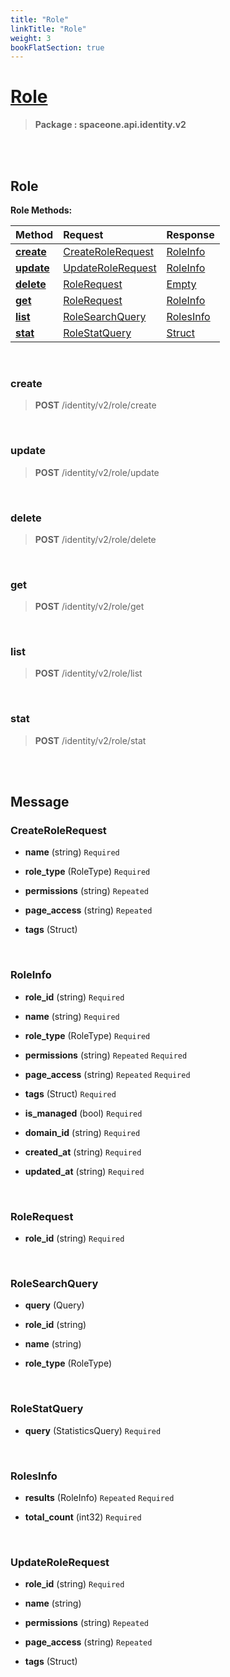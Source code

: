 ```yaml
---
title: "Role"
linkTitle: "Role"
weight: 3
bookFlatSection: true
---
```

# [Role](#Role)



>  **Package : spaceone.api.identity.v2**

<br>
<br>

## Role





**Role Methods:**


| Method | Request | Response |
| :----- | :-------- | :-------- |
| [**create**](./Role#create) | [CreateRoleRequest](Role#createrolerequest) | [RoleInfo](Role#roleinfo) |
| [**update**](./Role#update) | [UpdateRoleRequest](Role#updaterolerequest) | [RoleInfo](Role#roleinfo) |
| [**delete**](./Role#delete) | [RoleRequest](Role#rolerequest) | [Empty](Role#empty) |
| [**get**](./Role#get) | [RoleRequest](Role#rolerequest) | [RoleInfo](Role#roleinfo) |
| [**list**](./Role#list) | [RoleSearchQuery](Role#rolesearchquery) | [RolesInfo](Role#rolesinfo) |
| [**stat**](./Role#stat) | [RoleStatQuery](Role#rolestatquery) | [Struct](Role#struct) |



    
<br>

### create





> **POST** /identity/v2/role/create
>






    
<br>

### update





> **POST** /identity/v2/role/update
>






    
<br>

### delete





> **POST** /identity/v2/role/delete
>






    
<br>

### get





> **POST** /identity/v2/role/get
>






    
<br>

### list





> **POST** /identity/v2/role/list
>






    
<br>

### stat





> **POST** /identity/v2/role/stat
>






    


<br>
<br>

## Message



### CreateRoleRequest
* **name** (string)   `Required` 

    
* **role_type** (RoleType)   `Required` 

    
* **permissions** (string)  `Repeated`   

    
* **page_access** (string)  `Repeated`   

    
* **tags** (Struct)  

    <br>

### RoleInfo
* **role_id** (string)   `Required` 

    
* **name** (string)   `Required` 

    
* **role_type** (RoleType)   `Required` 

    
* **permissions** (string)  `Repeated`    `Required` 

    
* **page_access** (string)  `Repeated`    `Required` 

    
* **tags** (Struct)   `Required` 

    
* **is_managed** (bool)   `Required` 

    
* **domain_id** (string)   `Required` 

    
* **created_at** (string)   `Required` 

    
* **updated_at** (string)   `Required` 

    <br>

### RoleRequest
* **role_id** (string)   `Required` 

    <br>

### RoleSearchQuery
* **query** (Query)  

    
* **role_id** (string)  

    
* **name** (string)  

    
* **role_type** (RoleType)  

    <br>

### RoleStatQuery
* **query** (StatisticsQuery)   `Required` 

    <br>

### RolesInfo
* **results** (RoleInfo)  `Repeated`    `Required` 

    
* **total_count** (int32)   `Required` 

    <br>

### UpdateRoleRequest
* **role_id** (string)   `Required` 

    
* **name** (string)  

    
* **permissions** (string)  `Repeated`   

    
* **page_access** (string)  `Repeated`   

    
* **tags** (Struct)  

    <br>

